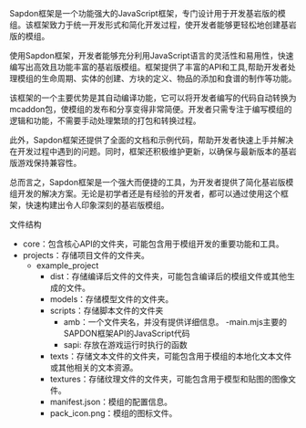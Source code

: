 Sapdon框架是一个功能强大的JavaScript框架，专门设计用于开发基岩版的模组。该框架致力于统一开发形式和简化开发过程，使开发者能够更轻松地创建基岩版的模组。

使用Sapdon框架，开发者能够充分利用JavaScript语言的灵活性和易用性，快速编写出高效且功能丰富的基岩版模组。框架提供了丰富的API和工具,帮助开发者处理模组的生命周期、实体的创建、方块的定义、物品的添加和食谱的制作等功能。

该框架的一个主要优势是其自动编译功能，它可以将开发者编写的代码自动转换为mcaddon包，使模组的发布和分享变得非常简便。开发者只需专注于编写模组的逻辑和功能，不需要手动处理繁琐的打包和转换过程。

此外，Sapdon框架还提供了全面的文档和示例代码，帮助开发者快速上手并解决在开发过程中遇到的问题。同时，框架还积极维护更新，以确保与最新版本的基岩版游戏保持兼容性。

总而言之，Sapdon框架是一个强大而便捷的工具，为开发者提供了简化基岩版模组开发的解决方案。无论是初学者还是有经验的开发者，都可以通过使用这个框架，快速构建出令人印象深刻的基岩版模组。


文件结构
- core：包含核心API的文件夹，可能包含用于模组开发的重要功能和工具。
- projects：存储项目文件的文件夹。
  - example_project
    - dist：存储编译后文件的文件夹，可能包含编译后的模组文件或其他生成的文件。
    - models：存储模型文件的文件夹。
    - scripts：存储脚本文件的文件夹
      - amb：一个文件夹名，并没有提供详细信息。
        -main.mjs主要的SAPDON框架API的JavaScript代码
      - sapi: 存放在游戏运行时执行的函数
    - texts：存储文本文件的文件夹，可能包含用于模组的本地化文本文件或其他相关的文本资源。
    - textures：存储纹理文件的文件夹，可能包含用于模型和贴图的图像文件。
    - manifest.json：模组的配置信息。
    - pack_icon.png：模组的图标文件。
   
